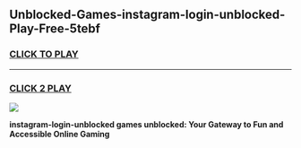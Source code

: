
## Unblocked-Games-instagram-login-unblocked-Play-Free-5tebf
<h3>
<a href="https://premium76.site?title=instagram-login-unblocked&ref=23A">CLICK TO PLAY</a></h3>
<hr>

<h3>
<a href="https://premium76.site?title=instagram-login-unblocked&ref=23A">CLICK 2 PLAY</a>
  
</h3>

<a href="https://premium76.site?title=instagram-login-unblocked&ref=23A"><img src="https://clearcache.store/games.png"></a>


**instagram-login-unblocked games unblocked: Your Gateway to Fun and Accessible Online Gaming**
